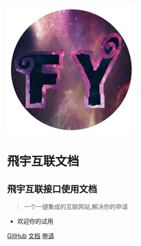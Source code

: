 ![logo](image/fy.png)
# 飛宇互联文档
## 飛宇互联接口使用文档
> 一个一键集成的互联网站,解决你的申请

* 欢迎你的试用

[GitHub](https://github.com/finnfy)
[文档](/README)
[申请](http://connect.yi6.cc)